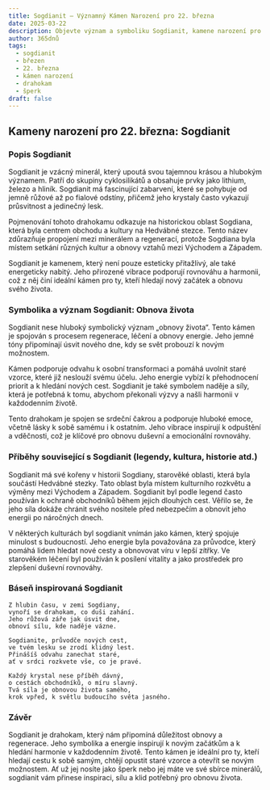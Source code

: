 ```yaml
---
title: Sogdianit – Významný Kámen Narození pro 22. března
date: 2025-03-22
description: Objevte význam a symboliku Sogdianit, kamene narození pro 22. března, který symbolizuje Obnova života. Přečtěte si legendy a inspirující příběhy.
author: 365dnů
tags:
  - sogdianit
  - březen
  - 22. března
  - kámen narození
  - drahokam
  - šperk
draft: false
---
```





## Kameny narození pro 22. března: Sogdianit

### Popis Sogdianit

Sogdianit je vzácný minerál, který upoutá svou tajemnou krásou a hlubokým významem. Patří do skupiny cyklosilikátů a obsahuje prvky jako lithium, železo a hliník. Sogdianit má fascinující zabarvení, které se pohybuje od jemně růžové až po fialové odstíny, přičemž jeho krystaly často vykazují průsvitnost a jedinečný lesk.

Pojmenování tohoto drahokamu odkazuje na historickou oblast Sogdiana, která byla centrem obchodu a kultury na Hedvábné stezce. Tento název zdůrazňuje propojení mezi minerálem a regenerací, protože Sogdiana byla místem setkání různých kultur a obnovy vztahů mezi Východem a Západem.

Sogdianit je kamenem, který není pouze esteticky přitažlivý, ale také energeticky nabitý. Jeho přirozené vibrace podporují rovnováhu a harmonii, což z něj činí ideální kámen pro ty, kteří hledají nový začátek a obnovu svého života.

### Symbolika a význam Sogdianit: Obnova života

Sogdianit nese hluboký symbolický význam „obnovy života“. Tento kámen je spojován s procesem regenerace, léčení a obnovy energie. Jeho jemné tóny připomínají úsvit nového dne, kdy se svět probouzí k novým možnostem.

Kámen podporuje odvahu k osobní transformaci a pomáhá uvolnit staré vzorce, které již neslouží svému účelu. Jeho energie vybízí k přehodnocení priorit a k hledání nových cest. Sogdianit je také symbolem naděje a síly, která je potřebná k tomu, abychom překonali výzvy a našli harmonii v každodenním životě.

Tento drahokam je spojen se srdeční čakrou a podporuje hluboké emoce, včetně lásky k sobě samému i k ostatním. Jeho vibrace inspirují k odpuštění a vděčnosti, což je klíčové pro obnovu duševní a emocionální rovnováhy.

### Příběhy související s Sogdianit (legendy, kultura, historie atd.)

Sogdianit má své kořeny v historii Sogdiany, starověké oblasti, která byla součástí Hedvábné stezky. Tato oblast byla místem kulturního rozkvětu a výměny mezi Východem a Západem. Sogdianit byl podle legend často používán k ochraně obchodníků během jejich dlouhých cest. Věřilo se, že jeho síla dokáže chránit svého nositele před nebezpečím a obnovit jeho energii po náročných dnech.

V některých kulturách byl sogdianit vnímán jako kámen, který spojuje minulost s budoucností. Jeho energie byla považována za průvodce, který pomáhá lidem hledat nové cesty a obnovovat víru v lepší zítřky. Ve starověkém léčení byl používán k posílení vitality a jako prostředek pro zlepšení duševní rovnováhy.

### Báseň inspirovaná Sogdianit

```
Z hlubin času, v zemi Sogdiany,  
vynoří se drahokam, co duši zahání.  
Jeho růžová záře jak úsvit dne,  
obnoví sílu, kde naděje vázne.

Sogdianite, průvodče nových cest,  
ve tvém lesku se zrodí klidný lest.  
Přinášíš odvahu zanechat staré,  
ať v srdci rozkvete vše, co je pravé.

Každý krystal nese příběh dávný,  
o cestách obchodníků, o míru slavný.  
Tvá síla je obnovou života samého,  
krok vpřed, k světlu budoucího světa jasného.
```

### Závěr

Sogdianit je drahokam, který nám připomíná důležitost obnovy a regenerace. Jeho symbolika a energie inspirují k novým začátkům a k hledání harmonie v každodenním životě. Tento kámen je ideální pro ty, kteří hledají cestu k sobě samým, chtějí opustit staré vzorce a otevřít se novým možnostem. Ať už jej nosíte jako šperk nebo jej máte ve své sbírce minerálů, sogdianit vám přinese inspiraci, sílu a klid potřebný pro obnovu života.
